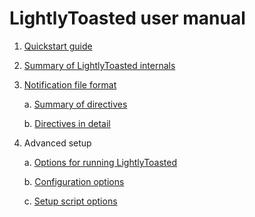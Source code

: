 # LightlyToasted user manual

1. [Quickstart guide](quick_install.md)

2. [Summary of LightlyToasted internals](internals.md)

3. [Notification file format](file_format.md)

    a. [Summary of directives](directives_summary.md)

    b. [Directives in detail](directives_detail.md)

4. Advanced setup

    a. [Options for running LightlyToasted](how_to_run.md)

    b. [Configuration options](config_detail.md)

    c. [Setup script options](setup_detail.md)